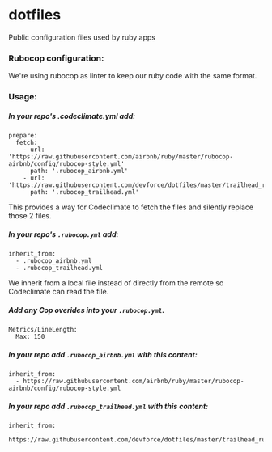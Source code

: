 # dotfiles
Public configuration files used by ruby apps

### Rubocop configuration: 
We're using rubocop as linter to keep our ruby code with the same format.

### Usage:
##### In your repo's .codeclimate.yml add:
```
prepare:
  fetch:
    - url: 'https://raw.githubusercontent.com/airbnb/ruby/master/rubocop-airbnb/config/rubocop-style.yml'
      path: '.rubocop_airbnb.yml'
    - url: 'https://raw.githubusercontent.com/devforce/dotfiles/master/trailhead_rubocop.yml'
      path: '.rubocop_trailhead.yml'
```
This provides a way for Codeclimate to fetch the files and silently replace those 2 files.

##### In your repo's `.rubocop.yml` add:
```
inherit_from:
  - .rubocop_airbnb.yml
  - .rubocop_trailhead.yml
```
We inherit from a local file instead of directly from the remote so Codeclimate can read the file.

##### Add any Cop overides into your `.rubocop.yml`.
   
    Metrics/LineLength:
      Max: 150

##### In your repo add `.rubocop_airbnb.yml` with this content:
```
inherit_from:
  - https://raw.githubusercontent.com/airbnb/ruby/master/rubocop-airbnb/config/rubocop-style.yml
```

##### In your repo add `.rubocop_trailhead.yml` with this content:
```
inherit_from:
  - https://raw.githubusercontent.com/devforce/dotfiles/master/trailhead_rubocop.yml
```
